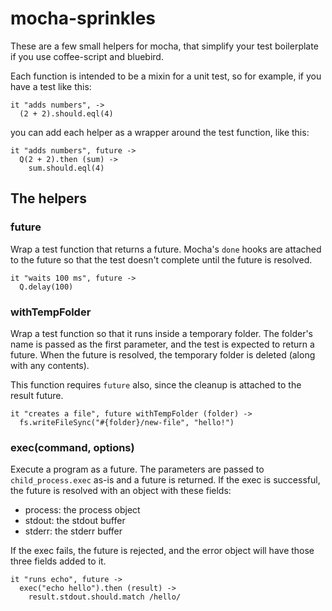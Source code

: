 mocha-sprinkles
===============

These are a few small helpers for mocha, that simplify your test boilerplate if you use coffee-script and bluebird.

Each function is intended to be a mixin for a unit test, so for example, if you have a test like this:

```coffee-script
it "adds numbers", ->
  (2 + 2).should.eql(4)
```

you can add each helper as a wrapper around the test function, like this:

```coffee-script
it "adds numbers", future ->
  Q(2 + 2).then (sum) ->
    sum.should.eql(4)
```


The helpers
-----------

### future

Wrap a test function that returns a future. Mocha's `done` hooks are attached to the future so that the test doesn't complete until the future is resolved.

```coffee-script
it "waits 100 ms", future ->
  Q.delay(100)
```

### withTempFolder

Wrap a test function so that it runs inside a temporary folder. The folder's name is passed as the first parameter, and the test is expected to return a future. When the future is resolved, the temporary folder is deleted (along with any contents).

This function requires `future` also, since the cleanup is attached to the result future.

```coffee-script
it "creates a file", future withTempFolder (folder) ->
  fs.writeFileSync("#{folder}/new-file", "hello!")
```

### exec(command, options)

Execute a program as a future. The parameters are passed to `child_process.exec` as-is and a future is returned. If the exec is successful, the future is resolved with an object with these fields:

- process: the process object
- stdout: the stdout buffer
- stderr: the stderr buffer

If the exec fails, the future is rejected, and the error object will have those three fields added to it.

```coffee-script
it "runs echo", future ->
  exec("echo hello").then (result) ->
    result.stdout.should.match /hello/
```
